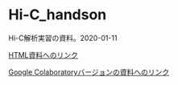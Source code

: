 # Hi-C_handson
Hi-C解析実習の資料。2020-01-11
  
[HTML資料へのリンク](https://khigashi1987.github.io/Hi-C_handson/)

[Google Colaboratoryバージョンの資料へのリンク](https://colab.research.google.com/github/khigashi1987/Hi-C_handson/blob/master/Hi_C_analysis_handson.ipynb)
